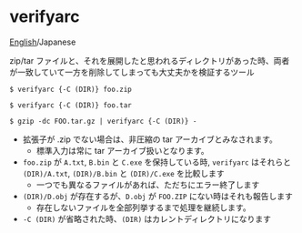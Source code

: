 verifyarc
=========

[English](/README.md)/Japanese

zip/tar ファイルと、それを展開したと思われるディレクトリがあった時、両者が一致していて一方を削除してしまっても大丈夫かを検証するツール

```
$ verifyarc {-C (DIR)} foo.zip
```

```
$ verifyarc {-C (DIR)} foo.tar
```

```
$ gzip -dc FOO.tar.gz | verifyarc {-C (DIR)} -
```

- 拡張子が .zip でない場合は、非圧縮の tar アーカイブとみなされます。
    - 標準入力は常に tar アーカイブ扱いとなります。
- `foo.zip` が `A.txt`, `B.bin` と `C.exe` を保持している時, `verifyarc` はそれらと `(DIR)/A.txt`, `(DIR)/B.bin` と `(DIR)/C.exe` を比較します
    - 一つでも異なるファイルがあれば、ただちにエラー終了します
- `(DIR)/D.obj` が存在するが、`D.obj` が `FOO.ZIP` にない時はそれも報告します
    - 存在しないファイルを全部列挙するまで処理を継続します。
- `-C (DIR)` が省略された時、`(DIR)` はカレントディレクトリになります
